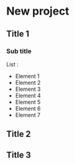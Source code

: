 # New project

## Title 1

### Sub title

List :
* Element 1
* Element 2
* Element 3
* Element 4
* Element 5
* Element 6
* Element 7





## Title 2

## Title 3